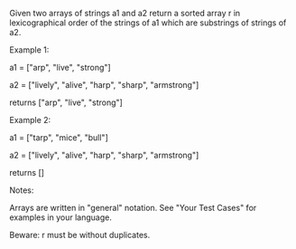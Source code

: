 Given two arrays of strings a1 and a2 return a sorted array r in lexicographical order of the strings of a1 which are substrings of strings of a2.


Example 1:


a1 = ["arp", "live", "strong"]


a2 = ["lively", "alive", "harp", "sharp", "armstrong"]


returns ["arp", "live", "strong"]


Example 2:


a1 = ["tarp", "mice", "bull"]


a2 = ["lively", "alive", "harp", "sharp", "armstrong"]


returns []


Notes:


Arrays are written in "general" notation. See "Your Test Cases" for examples in your language.


Beware: r must be without duplicates.
